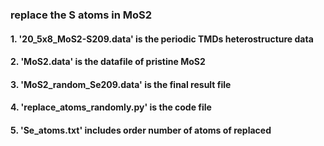 ### replace the S atoms in MoS2

#### 1. '20_5x8_MoS2-S209.data' is the periodic TMDs heterostructure data

#### 2. 'MoS2.data' is the datafile of pristine MoS2

#### 3. 'MoS2_random_Se209.data' is the final result file

#### 4. 'replace_atoms_randomly.py' is the code file 

#### 5. 'Se_atoms.txt' includes order number of atoms of replaced 